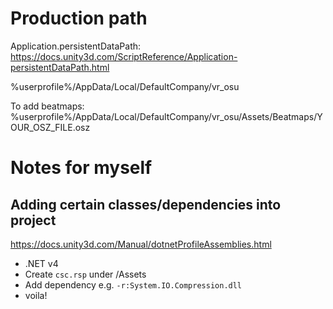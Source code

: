 # Production path

Application.persistentDataPath: https://docs.unity3d.com/ScriptReference/Application-persistentDataPath.html

%userprofile%/AppData/Local/DefaultCompany/vr_osu

To add beatmaps:  
%userprofile%/AppData/Local/DefaultCompany/vr_osu/Assets/Beatmaps/YOUR_OSZ_FILE.osz

# Notes for myself

## Adding certain classes/dependencies into project
https://docs.unity3d.com/Manual/dotnetProfileAssemblies.html

* .NET v4
* Create `csc.rsp` under /Assets
* Add dependency e.g. `-r:System.IO.Compression.dll`
* voila!